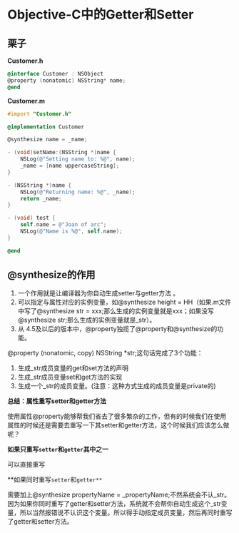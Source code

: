 # Objective-C中的Getter和Setter

## 栗子

**Customer.h**

```objective-c
@interface Customer : NSObject
@property (nonatomic) NSString* name;
@end
```

**Customer.m**

```objective-c
#import "Customer.h"

@implementation Customer

@synthesize name = _name;

- (void)setName:(NSString *)name {
    NSLog(@"Setting name to: %@", name);
    _name = [name uppercaseString];
}

- (NSString *)name {
    NSLog(@"Returning name: %@", _name);
    return _name;
}

- (void) test {
    self.name = @"Joan of arc";
    NSLog(@"Name is %@", self.name);
}

@end
```

##  @synthesize的作用

1. 一个作用就是让编译器为你自动生成setter与getter方法 。
2. 可以指定与属性对应的实例变量，如@synthesize height = HH（如果.m文件中写了@synthesize str = xxx;那么生成的实例变量就是xxx；如果没写@synthesize str;那么生成的实例变量就是_str）。
3. 从 4.5及以后的版本中，@property独揽了@property和@synthesize的功能。

@property (nonatomic, copy) NSString *str;这句话完成了3个功能：

1. 生成_str成员变量的get和set方法的声明
2. 生成_str成员变量set和get方法的实现
3. 生成一个_str的成员变量。(注意：这种方式生成的成员变量是private的)

**总结：属性重写****setter****和****getter****方法**

使用属性@property能够帮我们省去了很多繁杂的工作，但有的时候我们在使用属性的时候还是需要去重写一下其setter和getter方法，这个时候我们应该怎么做呢？

**如果只重写`setter`和`getter`其中之一**

可以直接重写

**如果同时重写`setter`和`getter**`

需要加上@synthesize propertyName = _propertyName;不然系统会不认_str。因为如果你同时重写了getter和setter方法，系统就不会帮你自动生成这个_str变量，所以当然报错说不认识这个变量。所以得手动指定成员变量，然后再同时重写了getter和setter方法。